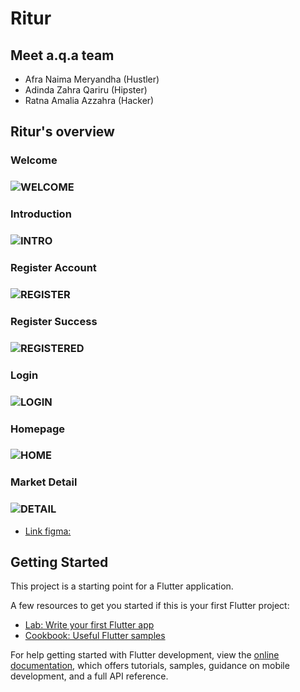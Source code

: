# Ritur

## Meet a.q.a team
- Afra Naima Meryandha (Hustler)
- Adinda Zahra Qariru (Hipster)
- Ratna Amalia Azzahra (Hacker)

## Ritur's overview
### Welcome
### ![WELCOME](https://github.com/amaliartnaa/ritur/assets/112413422/07da1616-5a5c-4a3d-bd9a-c2b75b2453ca)

### Introduction
### ![INTRO](https://github.com/amaliartnaa/ritur/assets/112413422/4e1de9c5-46cf-4ba5-9085-ad3221fbb53c)

### Register Account
### ![REGISTER](https://github.com/amaliartnaa/ritur/assets/112413422/13844f93-f48c-4908-814c-1efcd10564aa)

### Register Success
### ![REGISTERED](https://github.com/amaliartnaa/ritur/assets/112413422/a7dc9232-fb8c-4ca4-8a59-b2a73dba0d78)

### Login
### ![LOGIN](https://github.com/amaliartnaa/ritur/assets/112413422/d362c426-32db-4fa7-bf63-16a756483e8e)

### Homepage
### ![HOME](https://github.com/amaliartnaa/ritur/assets/112413422/f149fcd7-5c45-4eb8-8a57-3dbcf957fd9a)

### Market Detail
### ![DETAIL](https://github.com/amaliartnaa/ritur/assets/112413422/628114b3-3b1b-4470-be2a-9de13fd9716b)

- [Link figma:](https://www.figma.com/file/hGBwSC9hX64ZdvZKr4Iwl6/ritur-hackfest?type=design&node-id=0%3A1&mode=design&t=gJlmrZsn7H9p1TQT-1)

## Getting Started

This project is a starting point for a Flutter application.

A few resources to get you started if this is your first Flutter project:

- [Lab: Write your first Flutter app](https://docs.flutter.dev/get-started/codelab)
- [Cookbook: Useful Flutter samples](https://docs.flutter.dev/cookbook)

For help getting started with Flutter development, view the
[online documentation](https://docs.flutter.dev/), which offers tutorials,
samples, guidance on mobile development, and a full API reference.
